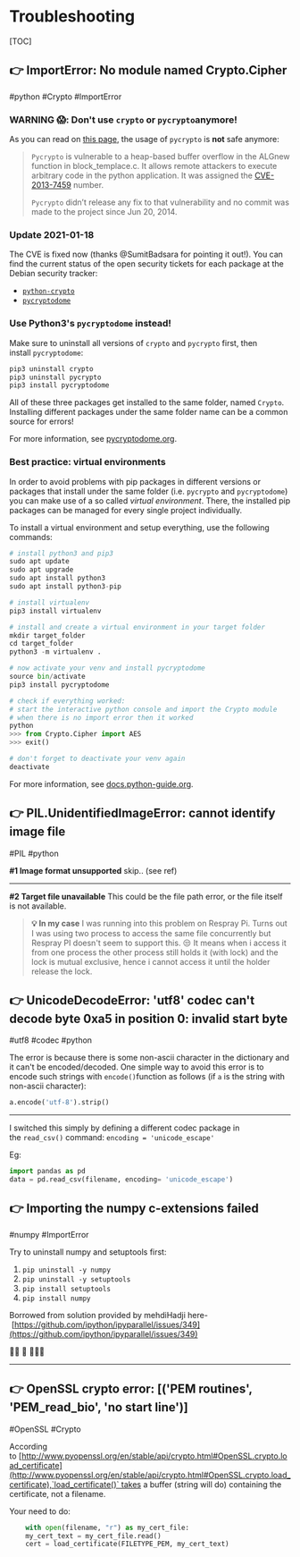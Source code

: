 # Troubleshooting

[TOC]



## 👉 ImportError: No module named Crypto.Cipher
#python #Crypto #ImportError 

### WARNING 😱: Don't use `crypto` or `pycrypto`anymore!

As you can read on [this page](https://blog.sqreen.com/stop-using-pycrypto-use-pycryptodome/), the usage of `pycrypto` is **not** safe anymore:

> `Pycrypto` is vulnerable to a heap-based buffer overflow in the ALGnew function in block_templace.c. It allows remote attackers to execute arbitrary code in the python application. It was assigned the [CVE-2013-7459](https://security-tracker.debian.org/tracker/CVE-2013-7459) number.
> 
> `Pycrypto` didn’t release any fix to that vulnerability and no commit was made to the project since Jun 20, 2014.


### Update 2021-01-18
The CVE is fixed now (thanks @SumitBadsara for pointing it out!). You can find the current status of the open security tickets for each package at the Debian security tracker:

- [`python-crypto`](https://security-tracker.debian.org/tracker/source-package/python-crypto)
- [`pycryptodome`](https://security-tracker.debian.org/tracker/source-package/pycryptodome)


### Use Python3's `pycryptodome` instead!
Make sure to uninstall all versions of `crypto` and `pycrypto` first, then install `pycryptodome`:
```python
pip3 uninstall crypto 
pip3 uninstall pycrypto 
pip3 install pycryptodome
```

All of these three packages get installed to the same folder, named `Crypto`. Installing different packages under the same folder name can be a common source for errors!

For more information, see [pycryptodome.org](https://www.pycryptodome.org/en/latest/src/introduction.html).


### Best practice: virtual environments
In order to avoid problems with pip packages in different versions or packages that install under the same folder (i.e. `pycrypto` and `pycryptodome`) you can make use of a so called _virtual environment_. There, the installed pip packages can be managed for every single project individually.

To install a virtual environment and setup everything, use the following commands:
```python
# install python3 and pip3
sudo apt update
sudo apt upgrade
sudo apt install python3
sudo apt install python3-pip

# install virtualenv
pip3 install virtualenv

# install and create a virtual environment in your target folder
mkdir target_folder
cd target_folder
python3 -m virtualenv .

# now activate your venv and install pycryptodome
source bin/activate
pip3 install pycryptodome

# check if everything worked: 
# start the interactive python console and import the Crypto module
# when there is no import error then it worked
python
>>> from Crypto.Cipher import AES
>>> exit()

# don't forget to deactivate your venv again
deactivate
```

For more information, see [docs.python-guide.org](https://docs.python-guide.org/dev/virtualenvs/#lower-level-virtualenv).



[ImportError: No module named Crypto.Cipher | Stackoverflow]: https://stackoverflow.com/questions/19623267/importerror-no-module-named-crypto-cipher



## 👉 PIL.UnidentifiedImageError: cannot identify image file
#PIL #python 


**\#1 Image format unsupported**
skip.. (see ref)

---
**\#2 Target file unavailable**
This could be the file path error, or the file itself is not available. 

> **💡 In my case** I was running into this problem on Respray Pi. Turns out I was using two process to access the same file concurrently but Respray PI doesn't seem to support this. 😒 It means when i access it from one process the other process still holds it (with lock) and the lock is mutual exclusive, hence i cannot access it until the holder release the lock. 



[PIL.UnidentifiedImageError: cannot identify image file | Stackoverflow]: https://stackoverflow.com/questions/60168905/pil-unidentifiedimageerror-cannot-identify-image-file

[UnidentifiedImageError: cannot identify image file | Stackoverflow]: https://stackoverflow.com/questions/63754311/unidentifiedimageerror-cannot-identify-image-file

[UnidentifiedImageError: cannot identify image file `PNG` #5631 | Github]: https://github.com/python-pillow/Pillow/issues/5631

[UnidentifiedImageError when I try to train my model #4678 | Github]: https://github.com/python-pillow/Pillow/issues/4678

[Image.open() cannot identify image file - Python? | Stackoverflow]: https://stackoverflow.com/questions/19230991/image-open-cannot-identify-image-file-python



## 👉 UnicodeDecodeError: 'utf8' codec can't decode byte 0xa5 in position 0: invalid start byte
#utf8 #codec #python 

The error is because there is some non-ascii character in the dictionary and it can't be encoded/decoded. One simple way to avoid this error is to encode such strings with `encode()`function as follows (if `a` is the string with non-ascii character):
```python
a.encode('utf-8').strip()
```
---

I switched this simply by defining a different codec package in the `read_csv()` command:
`encoding = 'unicode_escape'`

Eg:
```python
import pandas as pd
data = pd.read_csv(filename, encoding= 'unicode_escape')
```


[UnicodeDecodeError: 'utf8' codec can't decode byte 0xa5 in position 0: invalid start byte]: https://stackoverflow.com/questions/22216076/unicodedecodeerror-utf8-codec-cant-decode-byte-0xa5-in-position-0-invalid-s



## 👉 Importing the numpy c-extensions failed
#numpy #ImportError 

Try to uninstall numpy and setuptools first:
1. `pip uninstall -y numpy`
2. `pip uninstall -y setuptools`
3. `pip install setuptools`
4. `pip install numpy`

Borrowed from solution provided by mehdiHadji here- [https://github.com/ipython/ipyparallel/issues/349](https://github.com/ipython/ipyparallel/issues/349)

🤷‍♀️ 🤷 🤷🏽‍♂️

---


[Importing the numpy c-extensions failed]: https://stackoverflow.com/questions/58868528/importing-the-numpy-c-extensions-failed



## 👉 OpenSSL crypto error: [('PEM routines', 'PEM_read_bio', 'no start line')]
#OpenSSL #Crypto 

According to [http://www.pyopenssl.org/en/stable/api/crypto.html#OpenSSL.crypto.load_certificate](http://www.pyopenssl.org/en/stable/api/crypto.html#OpenSSL.crypto.load_certificate),`load_certificate()` takes a buffer (string will do) containing the certificate, not a filename. 

Your need to do:
```python
	with open(filename, "r") as my_cert_file:
    my_cert_text = my_cert_file.read()
    cert = load_certificate(FILETYPE_PEM, my_cert_text)
```


[OpenSSL crypto error: ('PEM routines', 'PEM_read_bio', 'no start line')]: https://stackoverflow.com/questions/37120860/openssl-crypto-error-pem-routines-pem-read-bio-no-start-line
